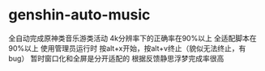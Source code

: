 # genshin-auto-music
全自动完成原神类音乐游类活动
4k分辨率下的正确率在90%以上
全适配脚本在90%以上
使用管理员运行时 按alt+x开始，按alt+v终止（貌似无法终止，有bug）
暂时窗口化和全屏是分开适配的
根据反馈静思浮梦完成率很高
